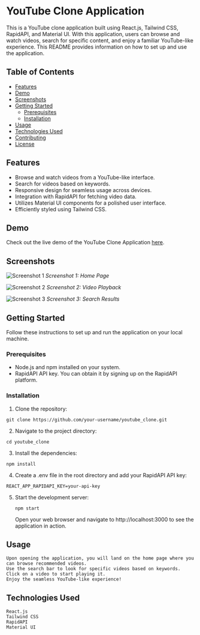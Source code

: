 # YouTube Clone Application

This is a YouTube clone application built using React.js, Tailwind CSS, RapidAPI, and Material UI. With this application, users can browse and watch videos, search for specific content, and enjoy a familiar YouTube-like experience. This README provides information on how to set up and use the application.

## Table of Contents

- [Features](#features)
- [Demo](#demo)
- [Screenshots](#screenshots)
- [Getting Started](#getting-started)
  - [Prerequisites](#prerequisites)
  - [Installation](#installation)
- [Usage](#usage)
- [Technologies Used](#technologies-used)
- [Contributing](#contributing)
- [License](#license)

## Features

- Browse and watch videos from a YouTube-like interface.
- Search for videos based on keywords.
- Responsive design for seamless usage across devices.
- Integration with RapidAPI for fetching video data.
- Utilizes Material UI components for a polished user interface.
- Efficiently styled using Tailwind CSS.

## Demo

Check out the live demo of the YouTube Clone Application [here](https://your-demo-link.com).

## Screenshots

![Screenshot 1](home.png)
_Screenshot 1: Home Page_

![Screenshot 2](playback.png)
_Screenshot 2: Video Playback_

![Screenshot 3](search.png)
_Screenshot 3: Search Results_

## Getting Started

Follow these instructions to set up and run the application on your local machine.

### Prerequisites

- Node.js and npm installed on your system.
- RapidAPI API key. You can obtain it by signing up on the RapidAPI platform.

### Installation

1. Clone the repository:

`git clone https://github.com/your-username/youtube_clone.git`

2. Navigate to the project directory:

`cd youtube_clone`

3. Install the dependencies:

`npm install`

4. Create a .env file in the root directory and add your RapidAPI API key:

`REACT_APP_RAPIDAPI_KEY=your-api-key`

5. Start the development server:

   `npm start`

   Open your web browser and navigate to http://localhost:3000 to see the application in action.

## Usage

    Upon opening the application, you will land on the home page where you can browse recommended videos.
    Use the search bar to look for specific videos based on keywords.
    Click on a video to start playing it.
    Enjoy the seamless YouTube-like experience!

## Technologies Used

    React.js
    Tailwind CSS
    RapidAPI
    Material UI
